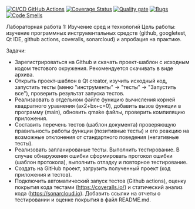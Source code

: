 [![CI/CD GitHub Actions](https://github.com/nikitagordeev10/petrsu_unit_testing_001_bundle_qt_gtest/actions/workflows/test-action.yml/badge.svg)](https://github.com/nikitagordeev10/petrsu_unit_testing_001_bundle_qt_gtest/actions/workflows/test-action.yml)
[![Coverage Status](https://coveralls.io/repos/github/nikitagordeev10/petrsu_unit_testing_001_bundle_qt_gtest/badge.svg)](https://coveralls.io/github/nikitagordeev10/petrsu_unit_testing_001_bundle_qt_gtest)
[![Quality gate](https://sonarcloud.io/api/project_badges/quality_gate?project=nikitagordeev10_petrsu_unit_testing_001_bundle_qt_gtest)](https://sonarcloud.io/summary/new_code?id=nikitagordeev10_petrsu_unit_testing_001_bundle_qt_gtest)
[![Bugs](https://sonarcloud.io/api/project_badges/measure?project=nikitagordeev10_petrsu_unit_testing_001_bundle_qt_gtest&metric=bugs)](https://sonarcloud.io/summary/new_code?id=nikitagordeev10_petrsu_unit_testing_001_bundle_qt_gtest)
[![Code Smells](https://sonarcloud.io/api/project_badges/measure?project=nikitagordeev10_petrsu_unit_testing_001_bundle_qt_gtest&metric=code_smells)](https://sonarcloud.io/summary/new_code?id=nikitagordeev10_petrsu_unit_testing_001_bundle_qt_gtest)

Лабораторная работа 1: Изучение сред и технологий
Цель работы: изучение программных инструментальных средств (github, googletest, Qt IDE, github actions, coveralls, sonarcloud) и апробация на практике.

Задачи:
- Зарегистрироваться на Github и скачать проект-шаблон с исходным кодом тестового окружения. Рекомендуется скачивать в виде архива.
- Открыть проект-шаблон в Qt creator, изучить исходный код, запустить тесты (меню "инструменты" → "тесты" → "Запустить все"), проверить результат запуска тестов.
- Реализаовать в отдельном файле функцию вычисления корней квадратного уравнения (ax2+bx+c=0), добавить вызов функции в программу (main), обновить qmake файлы, проверить компиляцию приложения.
- Составить перечень тестов (шаблон документа) проверяющую правильность работы функции (позитивные тесты) и его реакцию на возможные отклонения от стандартного поведения (негативные тесты).
- Реализовать запланированые тесты. Выполнить тестирование. В случае обнаружения ошибки сформировать протокол ошибки (шаблон протокола), выполнить отладку и повторное тестирование.
- Создать на GitHub проект, загрузить полученный проект (код приложения и тестов).
- Подключить автоматический запуск тестов (Github actions), оценку покрытия кода тестами (https://coveralls.io/) и статический анализ кода (https://sonarcloud.io). Добавить ссылки на отчеты о тестировании и оценке покрытия в файл README.md.